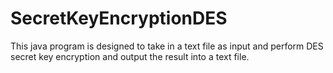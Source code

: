 # SecretKeyEncryptionDES

This java program is designed to take in a text file as input and perform DES
secret key encryption and output the result into a text file. 
